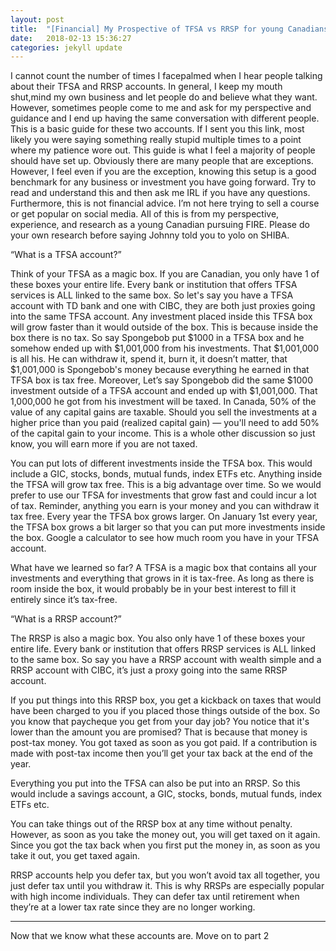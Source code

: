 ```yaml
---
layout: post
title:  "[Financial] My Prospective of TFSA vs RRSP for young Canadians PART 1"
date:   2018-02-13 15:36:27
categories: jekyll update
---
```


I cannot count the number of times I facepalmed when I hear people talking about their TFSA and RRSP accounts. In general, I keep my mouth shut,mind my own business and let people do and believe what they want. However, sometimes people come to me and ask for my perspective and guidance and I end up having the same conversation with different people. This is a basic guide for these two accounts. If I sent you this link, most likely you were saying something really stupid multiple times to a point where my patience wore out. This guide is what I feel a majority of people should have set up. Obviously there are many people that are exceptions. However, I feel even if you are the exception, knowing this setup is a good benchmark for any business or investment you have going forward. Try to read and understand this and then ask me IRL if you have any questions. Furthermore, this is not financial advice. I’m not here trying to sell a course or get popular on social media. All of this is from my perspective, experience, and research as a young Canadian pursuing FIRE. Please do your own research before saying Johnny told you to yolo on SHIBA.
 

“What is a TFSA account?”
 
Think of your TFSA as a magic box. If you are Canadian, you only have 1 of these boxes your entire life. Every bank or institution that offers TFSA services is ALL linked to the same box. So let's say you have a TFSA account with TD bank and one with CIBC, they are both just proxies going into the same TFSA account. Any investment placed inside this TFSA box will grow faster than it would outside of the box. This is because inside the box there is no tax. So say Spongebob put $1000 in a TFSA box and he somehow ended up with $1,001,000 from his investments. That $1,001,000  is all his. He can withdraw it, spend it, burn it, it doesn’t matter, that $1,001,000 is Spongebob's money because everything he earned in that TFSA box is tax free. Moreover, Let’s say Spongebob did the same $1000 investment outside of a TFSA account and ended up with $1,001,000. That 1,000,000 he got from his investment will be taxed. In Canada, 50% of the value of any capital gains are taxable. Should you sell the investments at a higher price than you paid (realized capital gain) — you'll need to add 50% of the capital gain to your income. This is a whole other discussion so just know, you will earn more if you are not taxed.
 
You can put lots of different investments inside the TFSA box. This would include a GIC, stocks, bonds, mutual funds, index ETFs etc. Anything inside the TFSA will grow tax free. This is a big advantage over time. So we would prefer to use our TFSA for investments that grow fast and could incur a lot of tax. Reminder, anything you earn is your money and you can withdraw it tax free.
Every year the TFSA box grows larger. On January 1st every year, the TFSA box grows a bit larger so that you can put more investments inside the box.  Google a calculator to see how much room you have in your TFSA account.
 
What have we learned so far? A TFSA is a magic box that contains all your investments and everything that grows in it is tax-free. As long as there is room inside the box, it would probably be in your best interest to fill it entirely since it’s tax-free.
 

“What is a RRSP account?”

The RRSP is also a magic box. You also only have 1 of these boxes your entire life. Every bank or institution that offers RRSP services is ALL linked to the same box. So say you have a RRSP account with wealth simple and a RRSP account with CIBC, it’s just a proxy going into the same RRSP account.
 
If you put things into this RRSP box, you get a kickback on taxes that would have been charged to you if you placed those things outside of the box. So you know that paycheque you get from your day job? You notice that it's lower than the amount you are promised? That is because that money is post-tax money. You got taxed as soon as you got paid. If a contribution is made with post-tax income then you’ll get your tax back at the end of the year.
 
Everything you put into the TFSA can also be put into an RRSP. So this would include a savings account, a GIC, stocks, bonds, mutual funds, index ETFs etc.
 
You can take things out of the RRSP box at any time without penalty. However, as soon as you take the money out, you will get taxed on it again. Since you got the tax back when you first put the money in, as soon as you take it out, you get taxed again.
 
RRSP accounts help you defer tax, but you won’t avoid tax all together, you just defer tax until you withdraw it.  This is why RRSPs are especially popular with high income individuals. They can defer tax until retirement when they’re at a lower tax rate since they are no longer working.



_________________________


Now that we know what these accounts are. Move on to part 2